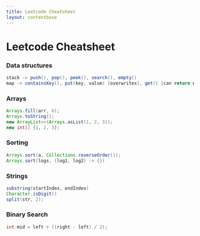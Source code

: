 ```yaml
---
title: Leetcode Cheatsheet
layout: contentbase
---
```

Leetcode Cheatsheet
======

### Data structures
```java
stack -> push(), pop(), peek(), search(), empty()
map -> containsKey(), put(key, value) [overwrites], get() [can return null]
```

### Arrays
```java
Arrays.fill(arr, 0);
Arrays.toString();
new ArrayList<>(Arrays.asList(1, 2, 3));
new int[] {1, 2, 3};
```

### Sorting
```java
Arrays.sort(a, Collections.reverseOrder());
Arrays.sort(logs, (log1, log2) -> {})
```

### Strings
```java
substring(startIndex, endIndex)
Character.isDigit()
split(str, 2);
```

### Binary Search
```java
int mid = left + ((right - left) / 2);
```